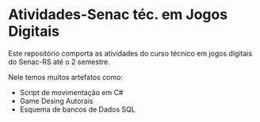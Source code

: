 # Atividades-Senac téc. em  Jogos Digitais 

Este repositório comporta as atividades do curso técnico em jogos digitais  do Senac-RS até o 2 semestre.

Nele temos muitos artefatos como: 
* Script de movimentação em C#
* Game Desing Autorais
* Esquema de bancos de Dados SQL
